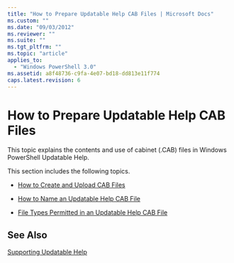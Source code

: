 ```yaml
---
title: "How to Prepare Updatable Help CAB Files | Microsoft Docs"
ms.custom: ""
ms.date: "09/03/2012"
ms.reviewer: ""
ms.suite: ""
ms.tgt_pltfrm: ""
ms.topic: "article"
applies_to:
  - "Windows PowerShell 3.0"
ms.assetid: a8f48736-c9fa-4e07-bd18-dd813e11f774
caps.latest.revision: 6
---
```

# How to Prepare Updatable Help CAB Files

This topic explains the contents and use of cabinet (.CAB) files in Windows PowerShell Updatable Help.

This section includes the following topics.

- [How to Create and Upload CAB Files](./how-to-create-and-upload-cab-files.md)

- [How to Name an Updatable Help CAB File](./how-to-name-an-updatable-help-cab-file.md)

- [File Types Permitted in an Updatable Help CAB File](./file-types-permitted-in-an-updatable-help-cab-file.md)

## See Also

[Supporting Updatable Help](./supporting-updatable-help.md)
